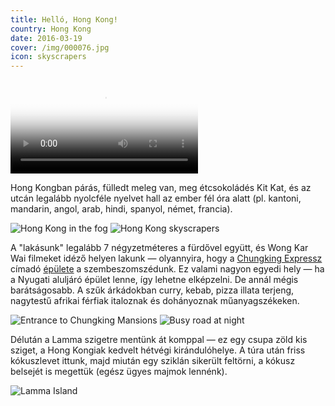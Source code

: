 ```yaml
---
title: Helló, Hong Kong!
country: Hong Kong
date: 2016-03-19
cover: /img/000076.jpg
icon: skyscrapers
---
```


<video src="/video/hk.mp4" poster="/video/hk.png" autoplay loop>
</video>

Hong Kongban párás, fülledt meleg van, meg étcsokoládés Kit Kat, és az utcán legalább nyolcféle nyelvet hall az ember fél óra alatt (pl. kantoni, mandarin, angol, arab, hindi, spanyol, német, francia).

![Hong Kong in the fog](../../img/0319-1.jpg)
![Hong Kong skyscrapers](../../img/000065.jpg)

A "lakásunk" legalább 7 négyzetméteres a fürdővel együtt, és Wong Kar Wai filmeket idéző helyen lakunk — olyannyira, hogy a [Chungking Expressz](https://hu.wikipedia.org/wiki/Csungking_expressz) címadó [épülete](https://en.wikipedia.org/wiki/Chungking_Mansions) a szembeszomszédunk. Ez valami nagyon egyedi hely — ha a Nyugati aluljáró épület lenne, így lehetne elképzelni. De annál mégis barátságosabb. A szűk árkádokban curry, kebab, pizza illata terjeng, nagytestű afrikai férfiak italoznak és dohányoznak műanyagszékeken.

![Entrance to Chungking Mansions](../../img/000055.jpg)
![Busy road at night](../../img/0319-2.jpg)

Délután a Lamma szigetre mentünk át komppal — ez egy csupa zöld kis sziget, a Hong Kongiak kedvelt hétvégi kirándulóhelye. A túra után friss kókuszlevet ittunk, majd miután egy sziklán sikerült feltörni, a kókusz belsejét is megettük (egész ügyes majmok lennénk).

![Lamma Island](../../img/000076.jpg)

